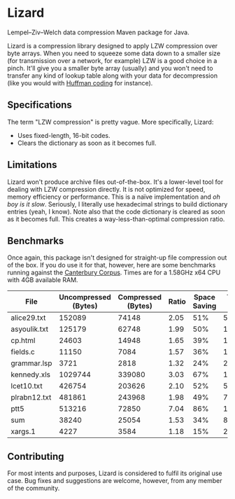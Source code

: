 # Lizard
Lempel–Ziv–Welch data compression Maven package for Java.

Lizard is a compression library designed to apply LZW compression over byte arrays. When you need to squeeze some data down to a smaller size (for transmission over a network, for example) LZW is a good choice in a pinch. It'll give you a smaller byte array (usually) and you won't need to transfer any kind of lookup table along with your data for decompression (like you would with [Huffman coding](https://github.com/lambdacasserole/huff) for instance).

## Specifications
The term "LZW compression" is pretty vague. More specifically, Lizard:
+ Uses fixed-length, 16-bit codes.
+ Clears the dictionary as soon as it becomes full.

## Limitations
Lizard won't produce archive files out-of-the-box. It's a lower-level tool for dealing with LZW compression directly. It is not optimized for speed, memory efficiency or performance. This is a naïve implementation and *oh boy is it slow*. Seriously, I literally use hexadecimal strings to build dictionary entries (yeah, I know). Note also that the code dictionary is cleared as soon as it becomes full. This creates a way-less-than-optimal compression ratio.

## Benchmarks
Once again, this package isn't designed for straight-up file compression out of the box. If you do use it for that, however, here are some benchmarks running against the [Canterbury Corpus](http://corpus.canterbury.ac.nz/). Times are for a 1.58GHz x64 CPU with 4GB available RAM.

| File         | Uncompressed (Bytes) | Compressed (Bytes) | Ratio | Space Saving | Time (ms) |
|--------------|----------------------|--------------------|-------|--------------|-----------|
| alice29.txt  | 152089               | 74148              | 2.05  | 51%          | 506.3     |
| asyoulik.txt | 125179               | 62748              | 1.99  | 50%          | 183.8     |
| cp.html      | 24603                | 14948              | 1.65  | 39%          | 17.2      |
| fields.c     | 11150                | 7084               | 1.57  | 36%          | 11.9      |
| grammar.lsp  | 3721                 | 2818               | 1.32  | 24%          | 2.5       |
| kennedy.xls  | 1029744              | 339080             | 3.03  | 67%          | 1608.1    |
| lcet10.txt   | 426754               | 203626             | 2.10  | 52%          | 556.0     |
| plrabn12.txt | 481861               | 243968             | 1.98  | 49%          | 771.5     |
| ptt5         | 513216               | 72850              | 7.04  | 86%          | 1127.4    |
| sum          | 38240                | 25054              | 1.53  | 34%          | 88.6      |
| xargs.1      | 4227                 | 3584               | 1.18  | 15%          | 2.5       |

## Contributing
For most intents and purposes, Lizard is considered to fulfil its original use case. Bug fixes and suggestions are welcome, however, from any member of the community.
